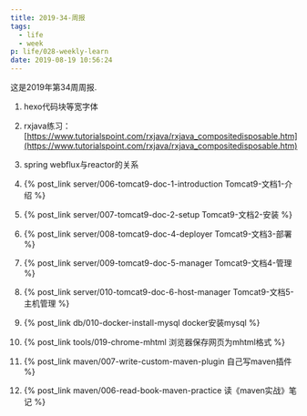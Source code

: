 ```yaml
---
title: 2019-34-周报
tags:
  - life
  - week
p: life/028-weekly-learn
date: 2019-08-19 10:56:24
---
```


这是2019年第34周周报.

1. hexo代码块等宽字体

2. rxjava练习：[https://www.tutorialspoint.com/rxjava/rxjava_compositedisposable.htm](https://www.tutorialspoint.com/rxjava/rxjava_compositedisposable.htm)

3. spring webflux与reactor的关系

4. {% post_link server/006-tomcat9-doc-1-introduction Tomcat9-文档1-介绍 %}

5. {% post_link server/007-tomcat9-doc-2-setup Tomcat9-文档2-安装 %}

6. {% post_link server/008-tomcat9-doc-4-deployer Tomcat9-文档3-部署 %}

7. {% post_link server/009-tomcat9-doc-5-manager Tomcat9-文档4-管理 %}

8. {% post_link server/010-tomcat9-doc-6-host-manager Tomcat9-文档5-主机管理 %}

9. {% post_link db/010-docker-install-mysql docker安装mysql %}

10. {% post_link tools/019-chrome-mhtml 浏览器保存网页为mhtml格式 %}

11. {% post_link maven/007-write-custom-maven-plugin 自己写maven插件 %}

12. {% post_link maven/006-read-book-maven-practice 读《maven实战》笔记 %}




